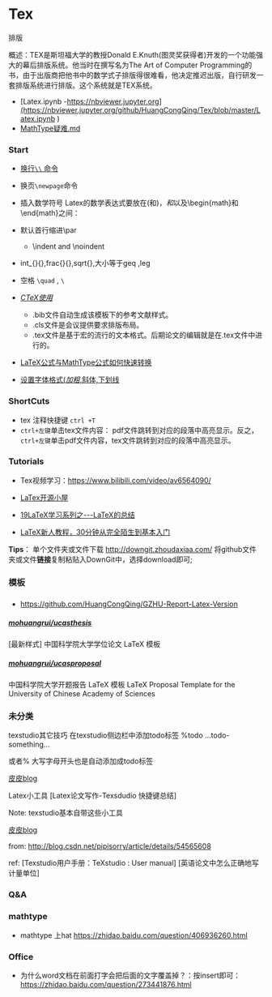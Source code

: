 # Tex
排版

概述：TEX是斯坦福大学的教授Donald E.Knuth(图灵奖获得者)开发的一个功能强大的幕后排版系统。他当时在撰写名为The Art of Computer Programming的书，由于出版商把他书中的数学式子排版得很难看，他决定推迟出版，自行研发一套排版系统进行排版。这个系统就是TEX系统。 

* [Latex.ipynb	-https://nbviewer.jupyter.org](https://nbviewer.jupyter.org/github/HuangCongQing/Tex/blob/master/Latex.ipynb	) 
* [MathType疑难.md](MathType.md)


### Start



* [换行`\\` 命令]([https://jingyan.baidu.com/article/49ad8bce54d9535835d8fa6e.html](https://jingyan.baidu.com/article/49ad8bce54d9535835d8fa6e.html)
)
* 换页`\newpage`命令
* 插入数学符号
 Latex的数学表达式要放在\(和\)，$和$以及\begin{math}和\end{math}之间：
* 默认首行缩进\par
    * \indent  and  \noindent
* int_{}{},frac{}{},sqrt{},大小等于geq ,leg 


* 空格 `\quad` , `\`

* [*CTeX使用*](https://blog.csdn.net/wangyang163wy/article/details/81265321)
  * .bib文件自动生成该模板下的参考文献样式。 
  * .cls文件是会议提供要求排版布局。
  * .tex文件是基于宏的流行的文本格式。后期论文的编辑就是在.tex文件中进行的。

* [LaTeX公式与MathType公式如何快速转换](http://www.mathtype.cn/jiqiao/zhuanhua-gongshi.html)
*  [设置字体格式(*加粗*,斜体,下划线](http://jingyan.baidu.com/article/48206aeadf374c216bd6b36e.html)



### ShortCuts
* tex 注释快捷键 `ctrl +T`
* `ctrl+左键`单击tex文件内容： pdf文件跳转到对应的段落中高亮显示。反之，`ctrl+左键`单击pdf文件内容，tex文件跳转到对应的段落中高亮显示。

### Tutorials
* Tex视频学习：https://www.bilibili.com/video/av6564090/

* [LaTex开源小屋](https://www.latexstudio.net/)  

* [19LaTeX学习系列之---LaTeX的总结](https://www.jianshu.com/p/1d99b3c883a6)

* [LaTeX新人教程，30分钟从完全陌生到基本入门](https://blog.csdn.net/perfumekristy/article/details/8515272)


**Tips**：
单个文件夹或文件下载
http://downgit.zhoudaxiaa.com/
将github文件夹或文件**链接**复制粘贴入DownGit中，选择download即可;

### 模板

##### 
* https://github.com/HuangCongQing/GZHU-Report-Latex-Version
##### [mohuangrui/*ucasthesis*](https://github.com/mohuangrui/ucasthesis)
[最新样式] 中国科学院大学学位论文 LaTeX 模板

##### [mohuangrui/*ucasproposal*](https://github.com/mohuangrui/ucasproposal)
中国科学院大学开题报告 LaTeX 模板 LaTeX Proposal Template for the University of Chinese Academy of Sciences


### 未分类

texstudio其它技巧
在texstudio侧边栏中添加todo标签 %todo ...todo-something...

或者% 大写字母开头也是自动添加成todo标签

[皮皮blog](http://blog.csdn.net/pipisorry)


Latex小工具
[Latex论文写作-Texsdudio 快捷键总结]

Note: texstudio基本自带这些小工具

[皮皮blog](http://blog.csdn.net/pipisorry)


from: http://blog.csdn.net/pipisorry/article/details/54565608

ref: [Texstudio用户手册：TeXstudio : User manual]
[英语论文中怎么正确地写计量单位]

### Q&A
### mathtype
* mathtype 上hat
https://zhidao.baidu.com/question/406936260.html


### Office
* 为什么word文档在前面打字会把后面的文字覆盖掉？：按insert即可：https://zhidao.baidu.com/question/273441876.html


